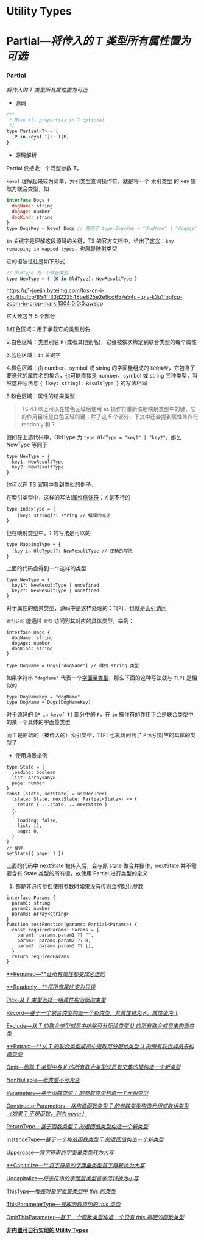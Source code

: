 # Utility Types

# Partial—*将传入的 T 类型所有属性置为可选*

### Partial

*将传入的 T 类型所有属性置为可选*

- 源码

```jsx
/**
 * Make all properties in T optional
 */
type Partial<T> = {
  [P in keyof T]?: T[P]
}
```

- 源码解析

Partial 仅接收一个泛型参数 T，

`keyof` 理解起来较为简单，索引类型查询操作符，就是将一个 索引类型 的 key 提取为联合类型，如

```jsx
interface Dogs {
  dogName: string
  dogAge: number
  dogKind: string
}
type DogsKey = keyof Dogs // 等同于 type DogsKey = "dogName" | "dogAge" | "dogKind"
```

`in` 关键字是理解这段源码的关键，TS 的官方文档中，给出了[定义](https://link.juejin.cn/?target=typescriptlang.org%2Fdocs%2Fhandbook%2Frelease-notes%2Ftypescript-4-1.html%23key-remapping-in-mapped-types)：`key remapping in mapped types`，也就是[映射类型](https://link.juejin.cn/?target=https%3A%2F%2Fwww.typescriptlang.org%2Fdocs%2Fhandbook%2F2%2Fmapped-types.html)

它的语法往往是如下形式：

```jsx
// OldType 为一个联合类型
type NewType = { [K in OldType]: NewResultType }
```

<https://p1-juejin.byteimg.com/tos-cn-i-k3u1fbpfcp/854ff33d222548be825e2e9cd657e54c~tplv-k3u1fbpfcp-zoom-in-crop-mark:1304:0:0:0.awebp>

它大致包含 5 个部分

1.红色区域：用于承载它的类型别名

2.白色区域：类型别名 `K` (或者其他别名)，它会被依次绑定到联合类型的每个属性

3.蓝色区域：`in` 关键字

4.橙色区域：由 number、symbol 或 string 的字面量组成的 `联合类型`，它包含了要迭代的属性名的集合，也可能直接是 number、symbol 或 string 三种类型，当然这种写法与 `{ [key: string]: ResultType }` 的写法相同

5.粉色区域：属性的结果类型

> TS 4.1 以上可以在橙色区域后使用 as 操作符重新映射映射类型中的键，它的作用目标是白色区域的键；除了这 5 个部分，下文中还会提到属性修饰符 readonly 和 ?
>

假如在上述代码中，OldType 为 `type OldType = "key1" | "key2"`，那么 NewType 等同于

```tsx
type NewType = {
  key1: NewResultType
  key2: NewResultType
}
```

你可以在 TS 官网中看到类似的例子。

在索引类型中，这样的写法([属性修饰符](https://link.juejin.cn/?target=https%3A%2F%2Fwww.typescriptlang.org%2Fdocs%2Fhandbook%2F2%2Fobjects.html%23property-modifiers)：`?`)是不行的

```tsx
type IndexType = {
    [key: string]?: string // 错误的写法
}
```

但在映射类型中，`?` 的写法是可以的

```tsx
type MappingType = {
  [key in OldType]?: NewResultType // 正确的写法
}
```

上面的代码会得到一个这样的类型

```tsx
type NewType = {
  key1?: NewResultType | undefined
  key2?: NewResultType | undefined
}
```

对于属性的结果类型，源码中是这样处理的：`T[P]`，也就是[索引访问](https://link.juejin.cn/?target=https%3A%2F%2Fwww.typescriptlang.org%2Fdocs%2Fhandbook%2F2%2Findexed-access-types.html)

`索引访问` 能通过 `索引` 访问到其对应的具体类型，举例：

```tsx
interface Dogs {
  dogName: string
  dogAge: number
  dogKind: string
}

type DogName = Dogs["dogName"] // 得到 string 类型

```

如果字符串 `"dogName"` 代表一个[字面量类型](https://link.juejin.cn/?target=https%3A%2F%2Fwww.typescriptlang.org%2Fdocs%2Fhandbook%2F2%2Feveryday-types.html%23literal-types)，那么下面的这种写法就与 `T[P]` 是相似的

```tsx
type DogNameKey = "dogName"
type DogName = Dogs[DogNameKey]

```

对于源码的 `[P in keyof T]` 部分中的 `P`，在 `in` 操作符的作用下会是联合类型中的某一个具体的字面量类型

而 `T` 是原始的（被传入的）索引类型，`T[P]` 也就访问到了 `P` 索引对应的具体的类型了

- 使用场景举例

```tsx
type State = {
  loading: boolean
  list: Array<any>
  page: number
}
const [state, setState] = useReducer(
  (state: State, nextState: Partial<State>) => {
    return { ...state, ...nextState }
  },
  {
    loading: false,
    list: [],
    page: 0,
  }
)
// 使用
setState({ page: 1 })
```

上面的代码中 nextState 被传入后，会与原 state 做合并操作，nextState 并不需要含有 State 类型的所有键，故使用 Partial 进行类型的定义

1. 都是非必传参但使用参数时如果没有传则会初始化参数

```tsx
interface Params {
  param1: string
  param2: number
  param3: Array<string>
}
function testFunction(params: Partial<Params>) {
  const requiredParams: Params = {
    param1: params.param1 ?? "",
    param2: params.param2 ?? 0,
    param3: params.param3 ?? [],
  }
  return requiredParams
}
```

[**Required—***让所有属性都变成必选的*](https://www.notion.so/Required-0849e41d64874507aec81ca5f3a7bb69?pvs=21)

[**Readonly—***将所有属性变为只读*](https://www.notion.so/Readonly-3bd706b66a9b4c6bae6a48d04cb4720d?pvs=21)

[Pick-*从 T 类型选择一组属性构造新的类型*](https://www.notion.so/Pick-T-5066ccbe19174019aaca04c723b0959d?pvs=21)

[Record—*基于一个联合类型构造一个新类型，其属性键为 K，属性值为 T*](https://www.notion.so/Record-K-T-b038e85f4e554cf5ac0fd3c6d15e40c5?pvs=21)

[Exclude—*从 T 的联合类型成员中排除可分配给类型 U 的所有联合成员来构造类型*](https://www.notion.so/Exclude-T-U-4af63a08512444a58fd2894a62700460?pvs=21)

[**Extract—***从 T 的联合类型成员中提取可分配给类型 U 的所有联合成员来构造类型*](https://www.notion.so/Extract-T-U-750828840c264f5f9cc86d83045fd4ba?pvs=21)

[Omit—*删除 T 类型中与 K 的所有联合类型成员有交集的键构造一个新类型*](https://www.notion.so/Omit-T-K-89969cd8e5ec4ca194b952eafdcb13d2?pvs=21)

[NonNullable—*新类型不可为空*](https://www.notion.so/NonNullable-c8e130349e2a4b748a7ab87f935603be?pvs=21)

[Parameters—*基于函数类型 T 的参数类型构造一个元组类型*](https://www.notion.so/Parameters-T-8670cf1229f44097a55bc8966e457cec?pvs=21)

[ConstructorParameters—*从构造函数类型 T 的参数类型构造元组或数组类型（如果 T 不是函数，则为 never）*](https://www.notion.so/ConstructorParameters-T-T-never-cd0627df79504e458b8a24a0cc64ba4c?pvs=21)

[ReturnType—*基于函数类型 T 的返回值类型构造一个新类型*](https://www.notion.so/ReturnType-T-ebcefbccc6094eeea7732be6447511a6?pvs=21)

[InstanceType—*基于一个构造函数类型 T 的返回值构造一个新类型*](https://www.notion.so/InstanceType-T-4163f80964d548c5a40666f4d6f09e2b?pvs=21)

[Uppercase—*将字符串的字面量类型转为大写*](https://www.notion.so/Uppercase-0b61dabc591342f4aa1e578ca22df1b6?pvs=21)

[**Capitalize—***将字符串的字面量类型首字母转换为大写*](https://www.notion.so/Capitalize-0343c1fd96cf42faaf48ec580242e9a6?pvs=21)

[Uncapitalize—*将字符串的字面量类型首字母转换为小写*](https://www.notion.so/Uncapitalize-93627039c7984cd898e37fe08acc42d6?pvs=21)

[ThisType—*增强对象字面量类型中 this 的类型*](https://www.notion.so/ThisType-this-b2bed83840db472d90279b60297fed9b?pvs=21)

[ThisParameterType—*提取函数声明的 this 类型*](https://www.notion.so/ThisParameterType-this-e0681cdd0fa046328319590d1aefc1b3?pvs=21)

[OmitThisParameter—*基于一个函数类型构造一个没有 this 声明的函数类型*](https://www.notion.so/OmitThisParameter-this-340845bbbcdb424b956e550c3afe2f3b?pvs=21)

[**非内置可自行实现的 Utility Types**](https://www.notion.so/Utility-Types-ed92150a4a904663a80e51b680dab4ce?pvs=21)
